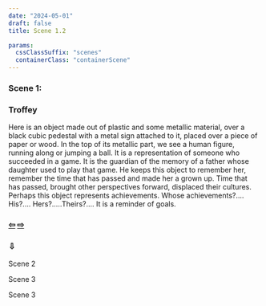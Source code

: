 ```yaml
---
date: "2024-05-01"
draft: false
title: Scene 1.2

params:
  cssClassSuffix: "scenes"
  containerClass: "containerScene"
---
```


### Scene 1:

<div id="container3D"></div>
<h3>Troffey</h3>
<p class="green">Here is an object made out of plastic and some metallic material, over a black cubic pedestal with a metal sign attached to it, placed over a  piece of paper or wood. In the top of its metallic part, we see a human figure, running along or jumping a ball. It is a representation of someone who succeeded in a game. It is the guardian of the memory of a father whose daughter used to play that game. He keeps this object to remember her, remember the time that has passed and made her a grown up. Time that has passed, brought other perspectives forward,  displaced their cultures. Perhaps this object represents achievements. Whose achievements?.... His?.... Hers?.....Theirs?....  It is a reminder of goals.</p>
<div class="sceneNav">
    <h3 class="green"><a href="/scenes/scenes1_1">&#8678;</a> <a href="/scenes/scenes1_3">&#8680;</a></h3>
    <h3>&#8681;</h3>
    <p class="green">Scene 2</p>
    <p class="green">Scene 3</p>
    <p  class="green">Scene 3</p>
</div>

